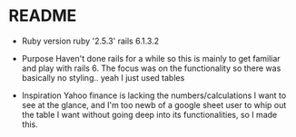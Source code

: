 # README

* Ruby version
ruby '2.5.3'
rails 6.1.3.2

* Purpose
Haven't done rails for a while so this is mainly to get familiar and play with rails 6. The focus was on the functionality so there was basically no styling.. yeah I just used tables

* Inspiration
Yahoo finance is lacking the numbers/calculations I want to see at the glance, and I'm too newb of a google sheet user to whip out the table I want without going deep into its functionalities, so I made this.
